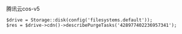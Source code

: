 腾讯云cos-v5

    $drive = Storage::disk(config('filesystems.default'));
    $res = $drive->cdn()->describePurgeTasks('428977402236957341');